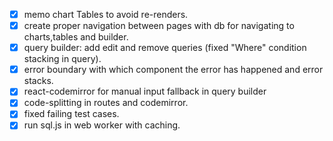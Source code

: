 - [x] memo chart Tables to avoid re-renders.
- [x] create proper navigation between pages with db for navigating to charts,tables and builder.
- [x] query builder: add edit and remove queries (fixed "Where" condition stacking in query).
- [x] error boundary with which component the error has happened and error stacks.
- [x] react-codemirror for manual input fallback in query builder
- [x] code-splitting in routes and codemirror.
- [x] fixed failing test cases.
- [x] run sql.js in web worker with caching.
